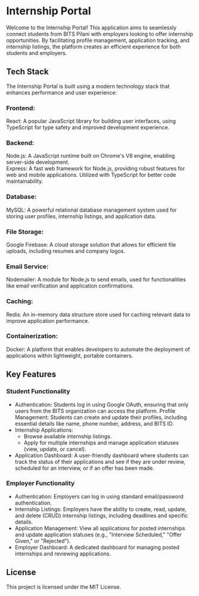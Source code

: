 # Internship Portal

Welcome to the Internship Portal! This application aims to seamlessly connect students from BITS Pilani with employers looking to offer internship opportunities. By facilitating profile management, application tracking, and internship listings, the platform creates an efficient experience for both students and employers.

## Tech Stack

The Internship Portal is built using a modern technology stack that enhances performance and user experience:

### Frontend:

React: A popular JavaScript library for building user interfaces, using TypeScript for type safety and improved development experience.

### Backend:

Node.js: A JavaScript runtime built on Chrome's V8 engine, enabling server-side development.  
Express: A fast web framework for Node.js, providing robust features for web and mobile applications. Utilized with TypeScript for better code maintainability.

### Database:

MySQL: A powerful relational database management system used for storing user profiles, internship listings, and application data.

### File Storage:

Google Firebase: A cloud storage solution that allows for efficient file uploads, including resumes and company logos.

### Email Service:

Nodemailer: A module for Node.js to send emails, used for functionalities like email verification and application confirmations.

### Caching:

Redis: An in-memory data structure store used for caching relevant data to improve application performance.

### Containerization:

Docker: A platform that enables developers to automate the deployment of applications within lightweight, portable containers.

## Key Features

### Student Functionality

-   Authentication: Students log in using Google OAuth, ensuring that only users from the BITS organization can access the platform.
    Profile Management: Students can create and update their profiles, including essential details like name, phone number, address, and BITS ID.
-   Internship Applications:
    -   Browse available internship listings.
    -   Apply for multiple internships and manage application statuses (view, update, or cancel).
-   Application Dashboard: A user-friendly dashboard where students can track the status of their applications and see if they are under review, scheduled for an interview, or if an offer has been made.

### Employer Functionality

-   Authentication: Employers can log in using standard email/password authentication.
-   Internship Listings: Employers have the ability to create, read, update, and delete (CRUD) internship listings, including deadlines and specific details.
-   Application Management: View all applications for posted internships and update application statuses (e.g., "Interview Scheduled," "Offer Given," or "Rejected").
-   Employer Dashboard: A dedicated dashboard for managing posted internships and reviewing applications.

## License

This project is licensed under the MIT License.
